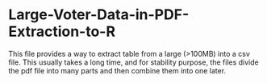 # Large-Voter-Data-in-PDF-Extraction-to-R

This file provides a way to extract table from a large (>100MB) into a csv file. This usually takes a long time, and for stability purpose, the files divide the pdf file into many parts and then combine them into one later.
